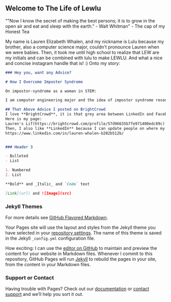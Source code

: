 ## Welcome to The Life of Lewlu

""Now I know the secret of making the best persons; it is to grow in the open air and eat and sleep with the earth." - Walt Whitman" - The cap of my Honest Tea

My name is Lauren Elizabeth Whalen, and my nickname is Lulu because my brother, also a computer science major, couldn't pronounce Lauren when we were babies. Then, it took me until high school to realize that LEW are my initials and can be combined with lulu to make LEWLU. And what a nice and concise instagram handle that is! :) Onto my story:

```markdown
### Hey you, want any Advice?

# How I Overcome Imposter Syndrome

On impostor-syndrome as a woman in STEM:

I am computer engineering major and the idea of impostor syndrome resonates with me because most of my classmates came in with more coding knowledge than I. To overcome this feeling of not deserving my accomplishments, I look at all facets of my life and know that I am challenging myself with where I am and that people always compare themselves with someone better than them.  I have very intelligent classmates that take 21 credit hours, get all A's, and have a job and then they compare themselves with the CEO of Google while I'm freaking out about how someone had an internship with my dream company Tesla last summer.  Realizing that we are reaching towards and working towards high goals in our lives throughout our whole lives, is all we need to know. These are our lives, not others'. We will win at goals made by us for us, not by others or for others. Only compare yourself to who you were yesterday and do not get discouraged by your failures or others' wins.

## That Above Advice I posted on BrightCrowd
I love **BrightCrowd**, it is that grey area between LinkedIn and Facebook, where you can ask for or give advice on professional matters while connected with people who have similar career goals / life aspirations.
Here is my page:
Lauren's Lif(https://brightcrowd.com/profile/57d96635b7fe971400edc89c)
Then, I also like **LinkedIn** because I can update people on where my career is headed, and present myself alongside my resume, and see what my peers are doing to change the world!
https://www.linkedin.com/in/lauren-whalen-b202b512b/


### Header 3

- Bulleted 
- List

1. Numbered
2. List

**Bold** and _Italic_ and `Code` text

[Link](url) and ![Image](src)
```






### <NOTES FOR ME> Jekyll Themes
For more details see [GitHub Flavored Markdown](https://guides.github.com/features/mastering-markdown/).
  
Your Pages site will use the layout and styles from the Jekyll theme you have selected in your [repository settings](https://github.com/lewlu/lewlu/settings). The name of this theme is saved in the Jekyll `_config.yml` configuration file.

How exciting:
I can use the [editor on GitHub](https://github.com/lewlu/lewlu/edit/master/README.md) to maintain and preview the content for your website in Markdown files.
Whenever I commit to this repository, GitHub Pages will run [Jekyll](https://jekyllrb.com/) to rebuild the pages in your site, from the content in your Markdown files.

### Support or Contact

Having trouble with Pages? Check out our [documentation](https://help.github.com/categories/github-pages-basics/) or [contact support](https://github.com/contact) and we’ll help you sort it out.
